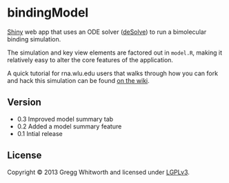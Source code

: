 bindingModel
============

[Shiny](http://www.rstudio.com/shiny) web app that uses an ODE solver ([deSolve](http://cran.r-project.org/web/packages/deSolve/index.html)) to run a bimolecular binding simulation.

The simulation and key view elements are factored out in `model.R`, making it relatively easy to alter the core features of the application.

A quick tutorial for rna.wlu.edu users that walks through how you can fork and hack this simulation can be found [on the wiki](https://github.com/whitwort/bindingModel/wiki/Tutorial-for-rna.wlu.edu-users).


## Version

* 0.3   Improved model summary tab
* 0.2   Added a model summary feature
* 0.1   Intial release


## License

Copyright © 2013 Gregg Whitworth and licensed under [LGPLv3](http://www.gnu.org/copyleft/lesser.html).
